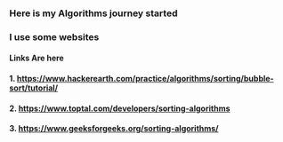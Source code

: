 
### Here is my Algorithms journey started 
### I use some websites
#### Links Are here
#### 1. https://www.hackerearth.com/practice/algorithms/sorting/bubble-sort/tutorial/
#### 2. https://www.toptal.com/developers/sorting-algorithms
#### 3. https://www.geeksforgeeks.org/sorting-algorithms/
